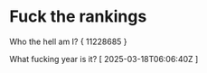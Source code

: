 # Fuck the rankings

Who the hell am I?
{ 11228685 }

What fucking year is it?
[ 2025-03-18T06:06:40Z ]
